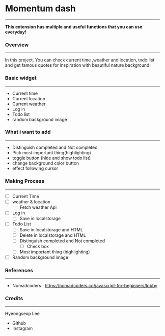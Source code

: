 # Momentum dash

---

**This extension has multiple and useful functions that you can use everyday!**

### Overview

---

In this project, You can check current time ,weather and location, todo list and get famous quotes for inspiration with beautiful nature background!

### Basic widget

---

- Current time
- Current location
- Current weather
- Log in
- Todo list
- random background image

### What i want to add

---

- Distinguish completed and Not completed
- Pick most important thing(highlighting)
- toggle button (hide and show todo list)
- change background color button
- effect following cursor

### Making Process

---

- [ ] Current Time
- [ ] weather & location
  - [ ] Fetch weather Api
- [ ] Log in
  - [ ] Save in localstorage
- [ ] Todo List
  - [ ] Save in localstorage and HTML
  - [ ] Delete in localstorage and HTML
  - [ ] Distinguish completed and Not completed
    - [ ] Check box
  - [ ] Most important thing (highlighting)
- [ ] Random background image

### References

---

- Nomadcoders : https://nomadcoders.co/javascript-for-beginners/lobby

### Credits

---

Hyeongseop Lee

- Github
- Instagram
